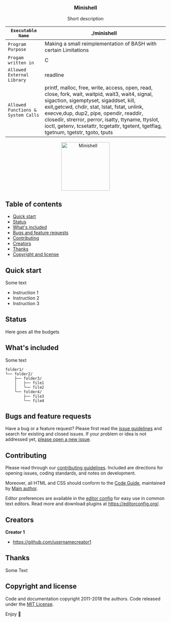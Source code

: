   <h3 align="center">Minishell</h3>

  <p align="center">
    Short description
  </p>
  
   ``Executable Name`` | ./minishell 
   --------------- | ---------------
   ``Program Purpose`` | Making a small reimplementation of BASH with certain Limitations
   ``Progam written in`` | C |
   ``Allowed External Library`` | readline 
   ``Allowed Functions & System Calls`` | printf, malloc, free, write, access, open, read, close, fork, wait, waitpid, wait3, wait4, signal, sigaction, sigemptyset, sigaddset, kill, exit,getcwd, chdir, stat, lstat, fstat, unlink, execve,dup, dup2, pipe, opendir, readdir, closedir, strerror, perror, isatty, ttyname, ttyslot, ioctl, getenv, tcsetattr, tcgetattr, tgetent, tgetflag, tgetnum, tgetstr, tgoto, tputs
  
<p align="center">
  <a href="https://github.com/harshbanthiya/Minishell">
    <img src="https://badge42.vercel.app/api/v2/cl2xrmmu4000609mlo05k9qg8/project/2371023" alt="Minishell" width=152 height=152>
  </a>


## Table of contents

- [Quick start](#quick-start)
- [Status](#status)
- [What's included](#whats-included)
- [Bugs and feature requests](#bugs-and-feature-requests)
- [Contributing](#contributing)
- [Creators](#creators)
- [Thanks](#thanks)
- [Copyright and license](#copyright-and-license)


## Quick start

Some text

- Instruction 1
- Instruction 2
- Instruction 3

## Status

Here goes all the budgets

## What's included

Some text

```text
folder1/
└── folder2/
    ├── folder3/
    │   ├── file1
    │   └── file2
    └── folder4/
        ├── file3
        └── file4
```

## Bugs and feature requests

Have a bug or a feature request? Please first read the [issue guidelines](https://reponame/blob/master/CONTRIBUTING.md) and search for existing and closed issues. If your problem or idea is not addressed yet, [please open a new issue](https://reponame/issues/new).

## Contributing

Please read through our [contributing guidelines](https://reponame/blob/master/CONTRIBUTING.md). Included are directions for opening issues, coding standards, and notes on development.

Moreover, all HTML and CSS should conform to the [Code Guide](https://github.com/mdo/code-guide), maintained by [Main author](https://github.com/usernamemainauthor).

Editor preferences are available in the [editor config](https://reponame/blob/master/.editorconfig) for easy use in common text editors. Read more and download plugins at <https://editorconfig.org/>.

## Creators

**Creator 1**

- <https://github.com/usernamecreator1>

## Thanks

Some Text

## Copyright and license

Code and documentation copyright 2011-2018 the authors. Code released under the [MIT License](https://reponame/blob/master/LICENSE).

Enjoy :metal:
